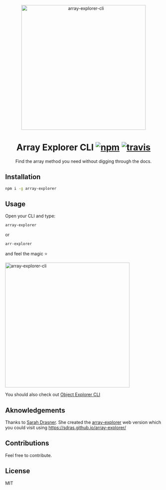 <p align="center">
  <img src="https://res.cloudinary.com/stackpie/image/upload/v1521402645/array_explorer_init_qbzmze.png" width="400" alt="array-explorer-cli">
</p>
<h1 align="center">
	Array Explorer CLI
	<a href="https://www.npmjs.org/package/array-explorer-cli"><img src="https://img.shields.io/npm/v/array-explorer-cli.svg?style=flat" alt="npm"></a> <a href="https://travis-ci.org/ooade/array-explorer-cli"><img src="https://travis-ci.org/ooade/array-explorer-cli.svg?branch=master" alt="travis"></a>
</h1>
<p align="center">Find the array method you need without digging through the docs.</p>

## Installation

```sh
npm i -g array-explorer
```

## Usage

Open your CLI and type:
```sh
array-explorer
```
or
```sh
arr-explorer
```
and feel the magic :star:

<img src="https://res.cloudinary.com/stackpie/image/upload/v1521402777/array_explorer_lcj5pr.png" width="400" alt="array-explorer-cli">

You should also check out [Object Explorer CLI](https://github.com/ooade/object-explorer-cli)

## Aknowledgements
Thanks to [Sarah Drasner](https://github.com/sdras). She created the [array-explorer](https://github.com/sdras/array-explorer) web version which you could visit using https://sdras.github.io/array-explorer/

## Contributions
Feel free to contribute.

## License
MIT
